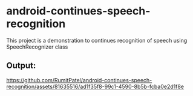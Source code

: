 # android-continues-speech-recognition
This project is a demonstration to continues recognition of speech using SpeechRecognizer class

## Output:
https://github.com/RumitPatel/android-continues-speech-recognition/assets/81635516/ad1f35f8-99c1-4590-8b5b-fcba0e2d1f8e

